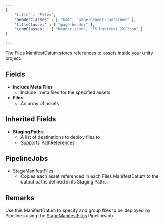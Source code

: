 ```yaml
---
{ 
	"title" : "Files",
	"headerClasses" : [ "bm4", "page-header-container" ],
	"titleClasses" : [ "page-header" ],
	"iconClasses" : [ "header-icon", "TK_Manifest_2X_Icon" ]
}

---
```


The [Files](assetlink://GUID/4b243ff405b33b94dbf5b6775dd9aa33) ManifestDatum stores references to assets inside your unity project.

## Fields
* **Include Meta Files**
  - Include .meta files for the specified assets
* **Files**
  - An array of assets

## Inherited Fields

* **Staging Paths**
  - A list of destinations to deploy files to
  - Supports PathReferences

## PipelineJobs

* [StageManifestFiles](documentation://GUID/0e4c94f5c80d49545b1a92238b82f66a) 
  - Copies each asset referenced in each Files ManifestDatum to the output paths defined in its Staging Paths.

## Remarks

Use this ManifestDatum to specify and group files to be deployed by Pipelines using the [StageManifestFiles](assetlink://GUID/3570c76eb7a5c3c45942d9295a150917) PipelineJob